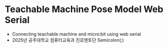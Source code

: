 # Teachable Machine Pose Model Web Serial
- Connecting teachable machine and micro:bit using web serial
- 2025년 공주대학교 컴퓨터교육과 진로멘토단 Semicolon(;)
